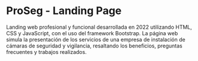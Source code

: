 # ProSeg - Landing Page
Landing web profesional y funcional desarrollada en 2022 utilizando HTML, CSS y JavaScript, con el uso del framework Bootstrap. La página web simula la presentación de los servicios de una empresa de instalación de cámaras de seguridad y vigilancia, resaltando los beneficios, preguntas frecuentes y trabajos realizados.
